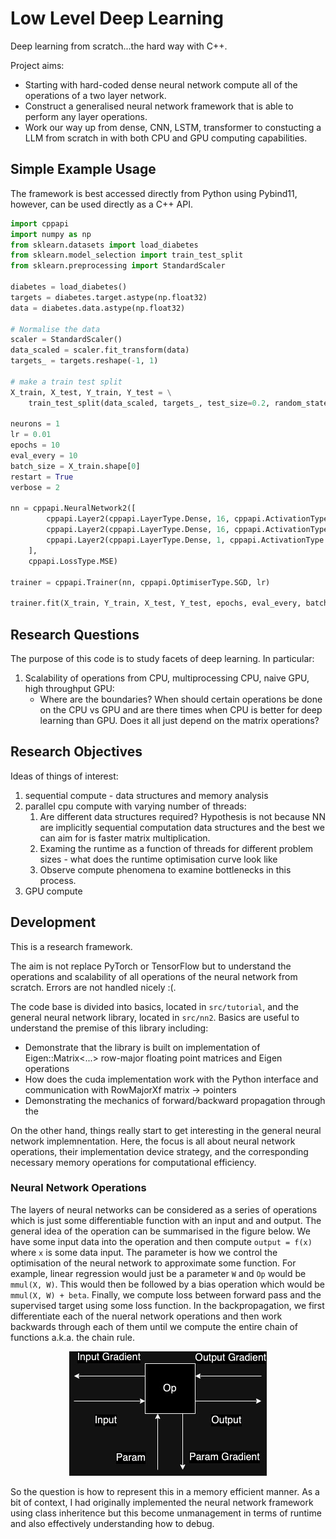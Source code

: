 # Low Level Deep Learning
Deep learning from scratch...the hard way with C++.

Project aims: 
- Starting with hard-coded dense neural network compute all of the operations of a two layer network.
- Construct a generalised neural network framework that is able to perform any layer operations.
- Work our way up from dense, CNN, LSTM, transformer to constucting a LLM from scratch in with both CPU and GPU computing capabilities.  

## Simple Example Usage

The framework is best accessed directly from Python using Pybind11, however, can be used directly as a C++ API. 
```Python
import cppapi
import numpy as np
from sklearn.datasets import load_diabetes
from sklearn.model_selection import train_test_split
from sklearn.preprocessing import StandardScaler

diabetes = load_diabetes()
targets = diabetes.target.astype(np.float32)
data = diabetes.data.astype(np.float32)

# Normalise the data
scaler = StandardScaler()
data_scaled = scaler.fit_transform(data)
targets_ = targets.reshape(-1, 1)

# make a train test split
X_train, X_test, Y_train, Y_test = \
    train_test_split(data_scaled, targets_, test_size=0.2, random_state=42)

neurons = 1
lr = 0.01
epochs = 10
eval_every = 10
batch_size = X_train.shape[0]
restart = True
verbose = 2

nn = cppapi.NeuralNetwork2([
        cppapi.Layer2(cppapi.LayerType.Dense, 16, cppapi.ActivationType.Sigmoid),
        cppapi.Layer2(cppapi.LayerType.Dense, 16, cppapi.ActivationType.Sigmoid),
        cppapi.Layer2(cppapi.LayerType.Dense, 1, cppapi.ActivationType.Linear)
    ], 
    cppapi.LossType.MSE)

trainer = cppapi.Trainer(nn, cppapi.OptimiserType.SGD, lr)

trainer.fit(X_train, Y_train, X_test, Y_test, epochs, eval_every, batch_size, restart, verbose)
```

## Research Questions
The purpose of this code is to study facets of deep learning. In particular:
1. Scalability of operations from CPU, multiprocessing CPU, naive GPU, high throughput GPU:
    - Where are the boundaries? When should certain operations be done on the CPU vs GPU and are there times when CPU is better for deep learning than GPU. Does it all just depend on the matrix operations?


## Research Objectives
Ideas of things of interest:
1. sequential compute - data structures and memory analysis
2. parallel cpu compute with varying number of threads:
    1. Are different data structures required? Hypothesis is not because NN are implicitly sequential computation data structures and the best we can aim for is faster matrix multiplication.
    2. Examing the runtime as a function of threads for different problem sizes - what does the runtime optimisation curve look like
    3. Observe compute phenomena to examine bottlenecks in this process.
3. GPU compute

## Development
This is a research framework.

The aim is not replace PyTorch or TensorFlow but to understand the operations and scalability of all operations of the neural network from scratch. Errors are not handled nicely :(.

The code base is divided into basics, located in `src/tutorial`, and the general neural network library, located in `src/nn2`. Basics are useful to understand the premise of this library including: 
- Demonstrate that the library is built on implementation of Eigen::Matrix<...> row-major floating point matrices and Eigen operations
- How does the cuda implementation work with the Python interface and communication with RowMajorXf matrix -> pointers
- Demonstrating the mechanics of forward/backward propagation through the 

On the other hand, things really start to get interesting in the general neural network implemnentation. Here, the focus is all about neural network operations, their implementation device strategy, and the corresponding necessary memory operations for computational efficiency. 

### Neural Network Operations

The layers of neural networks can be considered as a series of operations which is just some differentiable function with an input and and output. The general idea of the operation can be summarised in the figure below. We have some input data into the operation and then compute ```output = f(x)``` where ```x``` is some data input. The parameter is how we control the optimisation of the neural network to approximate some function. For example, linear regression would just be a parameter ```W``` and ```Op``` would be ```mmul(X, W)```. This would then be followed by a bias operation which would be ```mmul(X, W) + beta```. Finally, we compute loss between forward pass and the supervised target using some loss function. In the backpropagation, we first differentiate each of the nueral network operations and then work backwards through each of them until we compute the entire chain of functions a.k.a. the chain rule.  

<div align="center">
 <img src="./images/deep-learning-operation-2.jpg", alt="Alt text">
</div>

So the question is how to represent this in a memory efficient manner. As a bit of context, I had originally implemented the neural network framework using class inheritence but this become unmanagement in terms of runtime and also effectively understanding how to debug.


